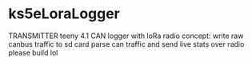 # ks5eLoraLogger
TRANSMITTER
teeny 4.1 CAN logger with loRa radio
concept: 
write raw canbus traffic to sd card
parse can traffic and send live stats over radio
please build lol
